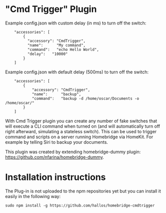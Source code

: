 
# "Cmd Trigger" Plugin

Example config.json with custom delay (in ms) to turn off the switch:

```
    "accessories": [
        {
          "accessory": "CmdTrigger",
          "name":      "My command",
          "command":   "echo Hello World",
          "delay":   "10000"
        }   
    ]

```

Example config.json with default delay (500ms) to turn off the switch:

```
    "accessories": [
	    {
	        "accessory": "CmdTrigger",
	        "name":      "backup",
	        "command":   "backup -d /home/oscar/Documents -o /home/oscar/"
	    }
    ]
```

With Cmd Trigger plugin you can create any number of fake switches that will execute a CLI command when turned on (and will automatically turn off right afterward, simulating a stateless switch). This can be used to trigger command and scripts on a server running Homebridge via HomeKit. For example by telling Siri to backup your documents.

This plugin was created by extending homebridge-dummy plugin: https://github.com/nfarina/homebridge-dummy.

# Installation instructions
The Plug-in is not uploaded to the npm repositories yet but you can install it easily in the following way:  
```
sudo npm install -g https://github.com/hallos/homebridge-cmdtrigger
```



